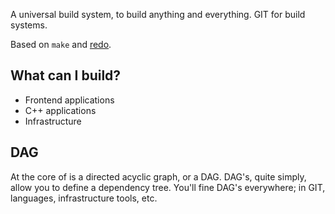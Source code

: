 A universal build system, to build anything and everything. GIT for build systems.

Based on `make` and [redo](https://github.com/apenwarr/redo).

## What can I build?

* Frontend applications
* C++ applications
* Infrastructure

## DAG

At the core of <XXX> is a directed acyclic graph, or a DAG. DAG's, quite simply, allow you to define a dependency tree. You'll fine DAG's everywhere; in GIT, languages, infrastructure tools, etc.
